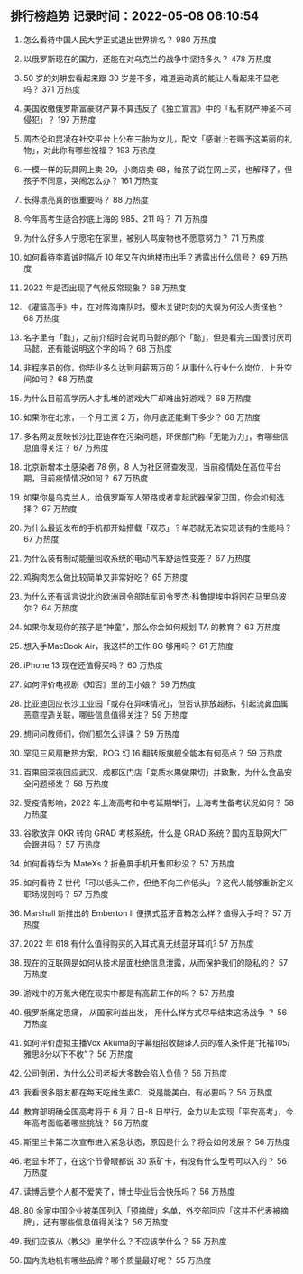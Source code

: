 
## 排行榜趋势 记录时间：2022-05-08 06:10:54
  
  1. 怎么看待中国人民大学正式退出世界排名？ 980 万热度
    
  2. 以俄罗斯现在的国力，还能在对乌克兰的战争中坚持多久？ 478 万热度
    
  3. 50 岁的刘畊宏看起来跟 30 岁差不多，难道运动真的能让人看起来不显老吗？ 371 万热度
    
  4. 美国收缴俄罗斯富豪财产算不算违反了《独立宣言》中的「私有财产神圣不可侵犯」？ 197 万热度
    
  5. 周杰伦和昆凌在社交平台上公布三胎为女儿，配文「感谢上苍赐予这美丽的礼物」，对此你有哪些祝福？ 193 万热度
    
  6. 一模一样的玩具网上卖 29，小商店卖 68，给孩子说在网上买，也解释了，但孩子不同意，哭闹怎么办？ 161 万热度
    
  7. 长得漂亮真的很重要吗？ 88 万热度
    
  8. 今年高考生适合抄底上海的 985、211 吗？ 71 万热度
    
  9. 为什么好多人宁愿宅在家里，被别人骂废物也不愿意努力？ 71 万热度
    
  10. 如何看待李嘉诚时隔近 10 年又在内地楼市出手？透露出什么信号？ 69 万热度
    
  11. 2022 年是否出现了气候反常现象？ 68 万热度
    
  12. 《灌篮高手》中，在对阵海南队时，樱木关键时刻的失误为何没人责怪他？ 68 万热度
    
  13. 名字里有「懿」，之前介绍时会说司马懿的那个「懿」，但是看完三国很讨厌司马懿，还有能说明这个字的吗？ 68 万热度
    
  14. 非程序员的你，你毕业多久达到月薪两万的？从事什么行业什么岗位，上升空间如何？ 68 万热度
    
  15. 为什么目前高学历人才扎堆的游戏大厂却难出好游戏？ 68 万热度
    
  16. 如果你在北京，一个月工资 2 万，你月底还能剩下多少？ 68 万热度
    
  17. 多名网友反映长沙比亚迪存在污染问题，环保部门称「无能为力」，有哪些信息值得关注？ 67 万热度
    
  18. 北京新增本土感染者 78 例，8 人为社区筛查发现，当前疫情处在高位平台期，目前疫情情况如何？ 67 万热度
    
  19. 如果你是乌克兰人，给俄罗斯军人带路或者拿起武器保家卫国，你会如何选择？ 67 万热度
    
  20. 为什么最近发布的手机都开始搭载「双芯」？单芯就无法实现该有的性能吗？ 67 万热度
    
  21. 为什么装有制动能量回收系统的电动汽车舒适性变差？ 67 万热度
    
  22. 鸡胸肉怎么做比较简单又非常好吃？ 65 万热度
    
  23. 为什么还有谣言说北约欧洲司令部陆军司令罗杰·科鲁提埃中将困在马里乌波尔？ 64 万热度
    
  24. 如果你发现你的孩子是“神童”，那么你会如何规划 TA 的教育？ 63 万热度
    
  25. 想入手MacBook Air，我这样的工作 8G 够用吗？ 61 万热度
    
  26. iPhone 13 现在还值得买吗？ 60 万热度
    
  27. 如何评价电视剧《知否》里的卫小娘？ 59 万热度
    
  28. 比亚迪回应长沙工业园「或存在异味情况」，但否认排放超标，引起流鼻血属恶意捏造关联，哪些信息值得关注？ 59 万热度
    
  29. 想问问教师们，你们都怎么评课？ 59 万热度
    
  30. 罕见三风扇散热方案，ROG 幻 16 翻转版旗舰全能本有何亮点？ 59 万热度
    
  31. 百果园深夜回应武汉、成都区门店「变质水果做果切」并致歉，为什么食品安全问题频发？ 58 万热度
    
  32. 受疫情影响，2022 年上海高考和中考延期举行，上海考生备考状况如何？ 58 万热度
    
  33. 谷歌放弃 OKR 转向 GRAD 考核系统，什么是 GRAD 系统？国内互联网大厂会跟进吗？ 57 万热度
    
  34. 如何看待华为 MateXs 2 折叠屏手机开售即秒没？ 57 万热度
    
  35. 如何看待 Z 世代「可以低头工作，但绝不向工作低头」？这代人能够重新定义职场规则吗？ 57 万热度
    
  36. Marshall 新推出的 Emberton II 便携式蓝牙音箱怎么样？值得入手吗？ 57 万热度
    
  37. 2022 年 618 有什么值得购买的入耳式真无线蓝牙耳机? 57 万热度
    
  38. 现在的互联网是如何从技术层面杜绝信息泄露，从而保护我们的隐私的？ 57 万热度
    
  39. 游戏中的万氪大佬在现实中都是有高薪工作的吗？ 57 万热度
    
  40. 俄罗斯痛定思痛， 从国家利益出发， 用什么样方式尽早结束这场战争 ？ 56 万热度
    
  41. 如何评价虚拟主播Vox Akuma的字幕组招收翻译人员的准入条件是“托福105/雅思8分以下不收”？ 56 万热度
    
  42. 公司倒闭，为什么公司老板大多数会陷入负债？ 56 万热度
    
  43. 我看很多朋友都在每天吃维生素C，说是能美白，有必要吗？ 56 万热度
    
  44. 教育部明确全国高考将于 6 月 7 日-8 日举行，全力以赴实现「平安高考」，今年高考面临着哪些挑战？ 56 万热度
    
  45. 斯里兰卡第二次宣布进入紧急状态，原因是什么？将会如何发展？ 56 万热度
    
  46. 老显卡坏了，在这个节骨眼都说 30 系矿卡，有没有什么型号可以入的？ 56 万热度
    
  47. 读博后整个人都不爱笑了，博士毕业后会快乐吗？ 56 万热度
    
  48. 80 余家中国企业被美国列入「预摘牌」名单，外交部回应「这并不代表被摘牌」，还有哪些信息值得关注？ 56 万热度
    
  49. 我们应该从《教父》里学什么？不应该学什么？ 55 万热度
    
  50. 国内洗地机有哪些品牌？哪个质量最好呢？ 55 万热度
    
